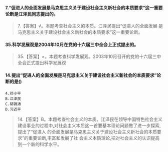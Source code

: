 #### 7.“促进人的全面发展是马克思主义关于建设社会主义新社会的本质要求”这一重要论断是江泽民同志提出的。
>   7.【答案】√。本题考查社会主义的本质。江泽民提出“促进人的全面发展
    是马克思主义关于建设社会主义新社会的本质要求”这一重要论断。

#### 35.科学发展观是2004年10月在党的十六届三中全会上正式提出的。
>   35.【答案】×。本题考查科学发展观。2003年10月召开的党的十六届三中
全会正式提出科学发展观

#### 14.提出“促进人的全面发展是马克思主义关于建设社会主义新社会的本质要求”论断的是()
    4.邓小平
    B.江泽民
    C.胡锦涛
    D.习近平
>   14.【答案】B。本题考查社会主义的本质。江泽民在领导中国特色社会主义
    建设事业的过程中,对社会主义本质这一首要基本理论问题做了进一步探索,提出了“促进人
    的全面发展是马克思主义关于建设社会主义新社会的本质要求”的重要论断,丰富和发展了社
    会主义本质理论,把对社会主义的认识提高到一个新的科学水平。








    